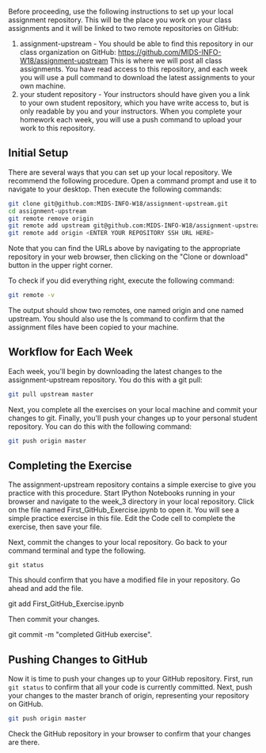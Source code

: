 Before proceeding, use the following instructions to set up your local assignment repository.  This will be the place you work on your class assignments and it will be linked to two remote repositories on GitHub:

1. assignment-upstream - You should be able to find this repository in our class organization on GitHub: https://github.com/MIDS-INFO-W18/assignment-upstream   This is where we will post all class assignments.  You have read access to this repository, and each week you will use a pull command to download the latest assignments to your own machine.
2. your student repository - Your instructors should have given you a link to your own student repository, which you have write access to, but is only readable by you and your instructors.  When you complete your homework each week, you will use a push command to upload your work to this repository.

## Initial Setup

There are several ways that you can set up your local repository.  We recommend the following procedure.  Open a command prompt and use it to navigate to your desktop.  Then execute the following commands:

``` sh
git clone git@github.com:MIDS-INFO-W18/assignment-upstream.git
cd assignment-upstream
git remote remove origin
git remote add upstream git@github.com:MIDS-INFO-W18/assignment-upstream.git
git remote add origin <ENTER YOUR REPOSITORY SSH URL HERE>
```

Note that you can find the URLs above by navigating to the appropriate repository in your web browser, then clicking on the "Clone or download" button in the upper right corner.

To check if you did everything right, execute the following command:

``` sh
git remote -v
```

The output should show two remotes, one named origin and one named upstream.  You should also use the ls command to confirm that the assignment files have been copied to your machine.


## Workflow for Each Week

Each week, you'll begin by downloading the latest changes to the assignment-upstream repository.  You do this with a git pull:

``` sh
git pull upstream master
```

Next, you complete all the exercises on your local machine and commit your changes to git.  Finally, you'll push your changes up to your personal student repository.  You can do this with the following command:

```sh
git push origin master
```


## Completing the Exercise

The assignment-upstream repository contains a simple exercise to give you practice with this procedure.  Start IPython Notebooks running in your browser and navigate to the week_3 directory in your local repository. Click on the file named First_GitHub_Exercise.ipynb to open it. You will see a simple practice exercise in this file. Edit the Code cell to complete the exercise, then save your file.

Next, commit the changes to your local repository. Go back to your command terminal and type the following.
```
git status
```
This should confirm that you have a modified file in your repository. Go ahead and add the file.

git add First_GitHub_Exercise.ipynb

Then commit your changes.

git commit -m "completed GitHub exercise".


## Pushing Changes to GitHub

Now it is time to push your changes up to your GitHub repository. First, run `git status` to confirm that all your code is currently committed.  Next, push your changes to the master branch of origin, representing your repository on GitHub.

```sh
git push origin master
```

Check the GitHub repository in your browser to confirm that your changes are there.